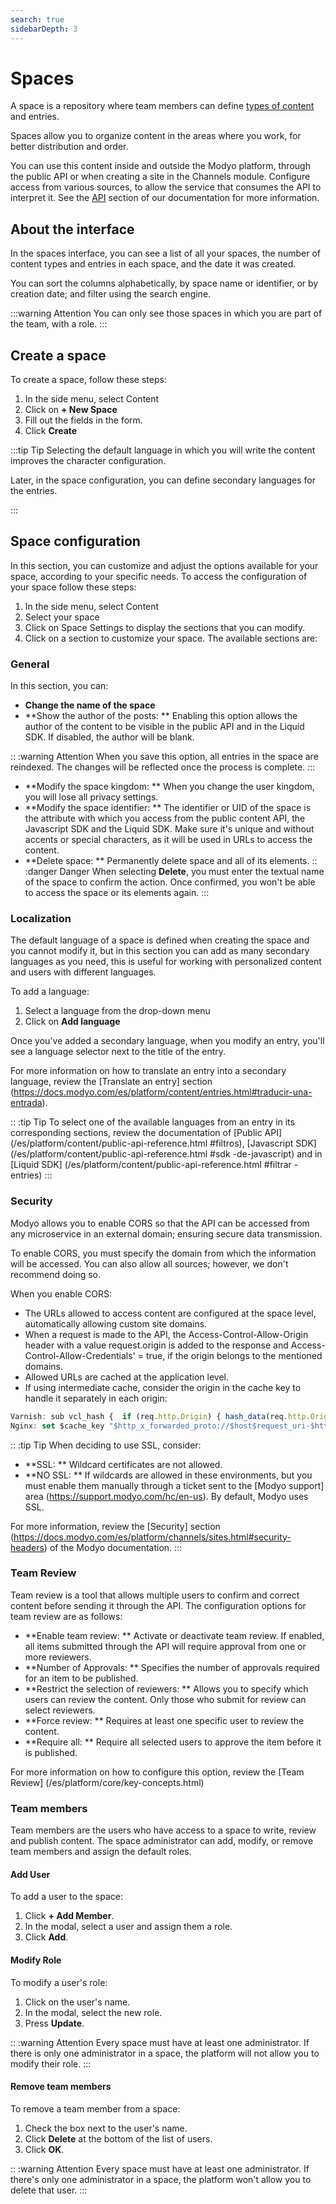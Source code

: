 ```yaml
---
search: true
sidebarDepth: 3
---
```


# Spaces

A space is a repository where team members can define [types of content](https://docs.modyo.com/es/platform/content/types.html) and entries.

Spaces allow you to organize content in the areas where you work, for better distribution and order.

You can use this content inside and outside the Modyo platform, through the public API or when creating a site in the Channels module. Configure access from various sources, to allow the service that consumes the API to interpret it. See the [API](https://docs.modyo.com/es/platform/content/public-api-reference.html#api) section of our documentation for more information.

## About the interface

In the spaces interface, you can see a list of all your spaces, the number of content types and entries in each space, and the date it was created.

You can sort the columns alphabetically, by space name or identifier, or by creation date; and filter using the search engine.

:::warning Attention
You can only see those spaces in which you are part of the team, with a role.
:::

## Create a space

To create a space, follow these steps:

1. In the side menu, select Content
1. Click on **+ New Space**
1. Fill out the fields in the form.
1. Click **Create**


:::tip Tip
Selecting the default language in which you will write the content improves the character configuration.

Later, in the space configuration, you can define secondary languages for the entries.

:::

## Space configuration

In this section, you can customize and adjust the options available for your space, according to your specific needs. To access the configuration of your space follow these steps:
1. In the side menu, select Content
1. Select your space
1. Click on Space Settings to display the sections that you can modify.
1. Click on a section to customize your space. The available sections are:


### General

In this section, you can:
- **Change the name of the space**
- **Show the author of the posts: ** Enabling this option allows the author of the content to be visible in the public API and in the Liquid SDK. If disabled, the author will be blank.

:: :warning Attention
When you save this option, all entries in the space are reindexed. The changes will be reflected once the process is complete.
:::

- **Modify the space kingdom: ** When you change the user kingdom, you will lose all privacy settings.
- **Modify the space identifier: ** The identifier or UID of the space is the attribute with which you access from the public content API, the Javascript SDK and the Liquid SDK. Make sure it's unique and without accents or special characters, as it will be used in URLs to access the content.
- **Delete space: ** Permanently delete space and all of its elements.
:: :danger Danger
When selecting **Delete**, you must enter the textual name of the space to confirm the action. Once confirmed, you won't be able to access the space or its elements again.
:::


### Localization

The default language of a space is defined when creating the space and you cannot modify it, but in this section you can add as many secondary languages as you need, this is useful for working with personalized content and users with different languages.

To add a language:
1. Select a language from the drop-down menu
1. Click on **Add language**

Once you've added a secondary language, when you modify an entry, you'll see a language selector next to the title of the entry.

For more information on how to translate an entry into a secondary language, review the [Translate an entry] section (https://docs.modyo.com/es/platform/content/entries.html#traducir-una-entrada).

:: :tip Tip
To select one of the available languages from an entry in its corresponding sections, review the documentation of [Public API] (/es/platform/content/public-api-reference.html #filtros), [Javascript SDK] (/es/platform/content/public-api-reference.html #sdk -de-javascript) and in [Liquid SDK] (/es/platform/content/public-api-reference.html #filtrar -entries)
:::


### Security

Modyo allows you to enable CORS so that the API can be accessed from any microservice in an external domain; ensuring secure data transmission.

To enable CORS, you must specify the domain from which the information will be accessed. You can also allow all sources; however, we don't recommend doing so.

When you enable CORS:
- The URLs allowed to access content are configured at the space level, automatically allowing custom site domains.
- When a request is made to the API, the Access-Control-Allow-Origin header with a value request.origin is added to the response and Access-Control-Allow-Credentials' = true, if the origin belongs to the mentioned domains.
- Allowed URLs are cached at the application level.
- If using intermediate cache, consider the origin in the cache key to handle it separately in each origin:

```javascript
Varnish: sub vcl_hash {  if (req.http.Origin) { hash_data(req.http.Origin);  } }
Nginx: set $cache_key "$http_x_forwarded_proto://$host$request_uri-$http_accept-$http_x_requested_with";
```
:: :tip Tip
When deciding to use SSL, consider:
-  **SSL: ** Wildcard certificates are not allowed.
- **NO SSL: ** If wildcards are allowed in these environments, but you must enable them manually through a ticket sent to the [Modyo support] area (https://support.modyo.com/hc/en-us). By default, Modyo uses SSL.

For more information, review the [Security] section (https://docs.modyo.com/es/platform/channels/sites.html#security-headers) of the Modyo documentation.
:::


### Team Review

Team review is a tool that allows multiple users to confirm and correct content before sending it through the API.
The configuration options for team review are as follows:
- **Enable team review: ** Activate or deactivate team review. If enabled, all items submitted through the API will require approval from one or more reviewers.
- **Number of Approvals: ** Specifies the number of approvals required for an item to be published.
- **Restrict the selection of reviewers: ** Allows you to specify which users can review the content. Only those who submit for review can select reviewers.
- **Force review: ** Requires at least one specific user to review the content.
- **Require all: ** Require all selected users to approve the item before it is published.

For more information on how to configure this option, review the
 [Team Review] (/es/platform/core/key-concepts.html)

### Team members

Team members are the users who have access to a space to write, review and publish content. The space administrator can add, modify, or remove team members and assign the default roles.

#### Add User ####
To add a user to the space:
1. Click **+ Add Member**.
1. In the modal, select a user and assign them a role.
1. Click **Add**.


#### Modify Role ####
To modify a user's role:
1. Click on the user's name.
1. In the modal, select the new role.
1. Press **Update**.


:: :warning Attention
Every space must have at least one administrator. If there is only one administrator in a space, the platform will not allow you to modify their role.
:::

#### Remove team members ####
To remove a team member from a space:
1. Check the box next to the user's name.
1. Click **Delete** at the bottom of the list of users.
1. Click **OK**.


:: :warning Attention
Every space must have at least one administrator. If there's only one administrator in a space, the platform won't allow you to delete that user.
:::